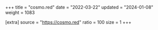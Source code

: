 +++
title = "cosmo.red"
date = "2022-03-22"
updated = "2024-01-08"
weight = 1083

[extra]
source = "https://cosmo.red"
ratio = 100
size = 1
+++
